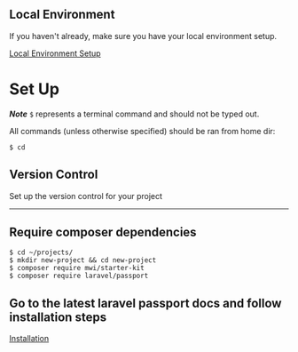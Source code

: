 ## Local Environment
If you haven't already, make sure you have your local environment setup.

[Local Environment Setup](https://github.com/MidwesternInteractive/local-environment)

# Set Up
__*Note*__ `$` represents a terminal command and should not be typed out.

All commands (unless otherwise specified) should be ran from home dir:
```shell
$ cd
```

## Version Control
Set up the version control for your project

---

## Require composer dependencies
```shell
$ cd ~/projects/
$ mkdir new-project && cd new-project
$ composer require mwi/starter-kit
$ composer require laravel/passport
```
## Go to the latest laravel passport docs and follow installation steps
[Installation](https://laravel.com/docs/5.5/passport#installation)
